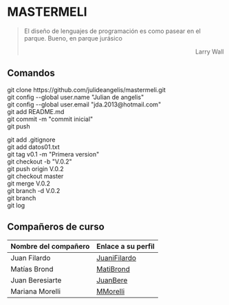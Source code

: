 # MASTERMELI
> El diseño de lenguajes de programación es como pasear en el parque. Bueno, en parque jurásico
> <div style="text-align:right"> Larry Wall </div>

## Comandos
<p>
git clone https://github.com/julideangelis/mastermeli.git </br>
git config --global user.name "Julian de angelis" </br>
git config --global user.email "jda.2013@hotmail.com" </br>
git add README.md </br>
git commit -m "commit inicial" </br>
git push </br>

git add .gitignore </br>
git add datos01.txt </br>
git tag v0.1 -m "Primera version" </br>
git checkout -b "V.0.2" </br>
git push origin V.0.2 </br>
git checkout master </br>
git merge V.0.2 </br>
git branch -d V.0.2 </br>
git branch </br>
git log </br>
</p>

## Compañeros de curso

| Nombre del compañero | Enlace a su perfil |
|---------|-------|
| Juan Filardo | [JuaniFilardo] |
| Matías Brond | [MatiBrond] |
| Juan Beresiarte |[JuanBere]|
| Mariana Morelli |[MMorelli]|

[//]:# (Links. This won't be seen after it's interpreted.)
[JuaniFilardo]: <https://github.com/JuaniFilardo>
[JuanBere]: <https://github.com/juanzan92>
[MatiBrond]: <https://github.com/MatiBrond>
[MMorelli]: <https://github.com/marianamorelli7>